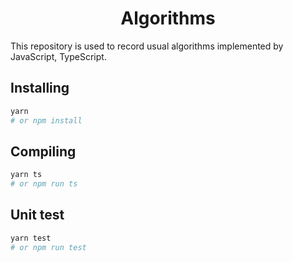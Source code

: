 <h1 align="center">Algorithms</h1>

This repository is used to record usual algorithms implemented by JavaScript, TypeScript.

## Installing

```bash
yarn
# or npm install
```

## Compiling

```bash
yarn ts
# or npm run ts
```

## Unit test

```bash
yarn test
# or npm run test
```
